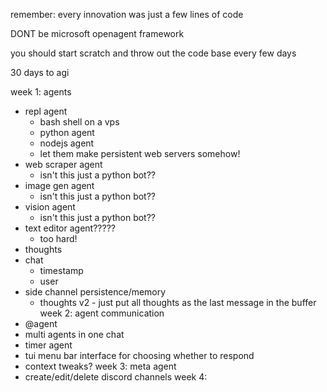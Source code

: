 remember: every innovation was just a few lines of code

DONT be microsoft openagent framework

you should start scratch and throw out the code base every few days

30 days to agi

week 1: agents
- repl agent
	- bash shell on a vps
	- python agent
	- nodejs agent
	- let them make persistent web servers somehow!
- web scraper agent
	- isn't this just a python bot??
- image gen agent
	- isn't this just a python bot??
- vision agent
	- isn't this just a python bot??
- text editor agent?????
	- too hard!
- thoughts
- chat
	- timestamp
	- user
- side channel persistence/memory
	- thoughts v2 - just put all thoughts as the last message in the buffer
week 2: agent communication
- @agent
- multi agents in one chat
- timer agent
- tui menu bar interface for choosing whether to respond
- context tweaks?
week 3: meta agent
- create/edit/delete discord channels
week 4: